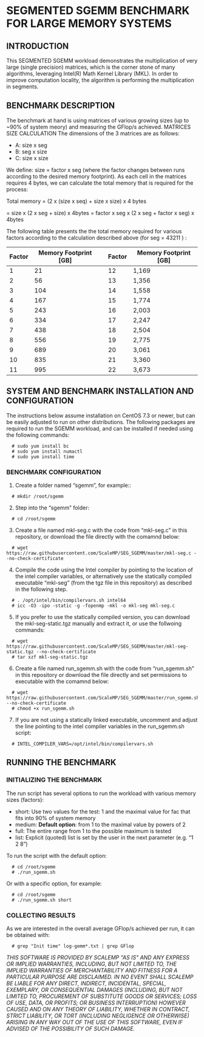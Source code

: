 # SEGMENTED SGEMM BENCHMARK FOR LARGE MEMORY SYSTEMS
## INTRODUCTION
This SEGMENTED SGEMM workload demonstrates the multiplication of very large (single precision) matrices, which is the corner stone of many algorithms, leveraging Intel(R) Math Kernel Library (MKL).
In order to improve computation locality, the algorithm is performing the multiplication in segments.
## BENCHMARK DESCRIPTION
The benchmark at hand is using matrices of various growing sizes (up to ~90% of system meory) and measuring the GFlop/s achieved.
MATRICES SIZE CALCULATION
The dimensions of the 3 matrices are as follows:
- A: size x seg
- B: seg x size
- C: size x size

We define:  size = factor x seg (where the factor changes between runs according to the desired memory footprint).
As each cell in the matrices requires 4 bytes, we can calculate the total memory  that is required for the process:

Total memory = (2 x (size x seq) + size x size) x 4 bytes

= size x (2 x seg + size) x 4bytes
= factor x seg x (2 x seg + factor x seg) x 4bytes

The following table presents the the total memory required for various factors according to the calculation described above (for seg = 43211 ) :

|Factor|Memory Footprint [GB]|          |Factor|Memory Footprint [GB]|
|---|---|----------|---|---|
|1|21|          |12|1,169|
|2|56|          |13|1,356|
|3|104|          |14|1,558|
|4|167|          |15|1,774|
|5|243|          |16|2,003|
|6|334|          |17|2,247|
|7|438|          |18|2,504|
|8|556|          |19|2,775|
|9|689|          |20|3,061|
|10|835|          |21|3,360|
|11|995|          |22|3,673|

## SYSTEM AND BENCHMARK INSTALLATION AND CONFIGURATION
The instructions below assume installation on CentOS 7.3 or newer, but can be easily adjusted to run on other distributions.
The following packages are required to run the SGEMM workload, and can be installed if needed using the following commands:
```
  # sudo yum install bc
  # sudo yum install numactl
  # sudo yum install time
```

### BENCHMARK CONFIGURATION
1.	Create a folder named “sgemm”, for example:: 
```
  # mkdir /root/sgemm
```
2.	Step into the “sgemm” folder: 
```
  # cd /root/sgemm
```
3.	Create a file named mkl-seg.c with the code from “mkl-seg.c" in this repository, or download the file directly with the comamnd below:
```
  # wget https://raw.githubusercontent.com/ScaleMP/SEG_SGEMM/master/mkl-seg.c --no-check-certificate
```
4.	Compile the code using the Intel compiler by pointing to the location of the intel compiler variables, or alternatively use the statically compiled executable “mkl-seg” (from the tgz file in this repository) as described in the following step.
```
  # . /opt/intel/bin/compilervars.sh intel64
  # icc -O3 -ipo -static -g -fopenmp -mkl -o mkl-seg mkl-seg.c
```
5. If you prefer to use the statically compiled version, you can download the mkl-seg-static.tgz manually and extract it, or use the follwoing commands:
```
  # wget https://raw.githubusercontent.com/ScaleMP/SEG_SGEMM/master/mkl-seg-static.tgz --no-check-certificate
  # tar xzf mkl-seg-static.tgz
```
6.	Create a file named run_sgemm.sh with the code from “run_sgemm.sh" in this repository or download the file directly and set permissions to executable with the comamnd below:
```
  # wget https://raw.githubusercontent.com/ScaleMP/SEG_SGEMM/master/run_sgemm.sh --no-check-certificate
  # chmod +x run_sgemm.sh
```
7.	If you are not using a statically linked executable, uncomment and adjust the line pointing to the intel compiler variables in the run_sgemm.sh script:
```
  # INTEL_COMPILER_VARS=/opt/intel/bin/compilervars.sh
```

## RUNNING THE BENCHMARK
### INITIALIZING THE BENCHMARK
The run script has several options to run the workload with various memory sizes (factors):
- short: 	Use two values for the test: 1 and the maximal value for fac that fits into 90% of system memory
- medium: 	**Default option**: from 1 to the maximal value by powers of 2
- full:   	The entire range from 1 to the possible maximum is tested
- list:   	Explicit (quoted) list is set by the user in the next parameter (e.g. “1 2 8”)

To run the script with the default option:
```
  # cd /root/sgemm
  # ./run_sgemm.sh
```
Or with a specific option, for example:
```
  # cd /root/sgemm
  # ./run_sgemm.sh short
```

### COLLECTING RESULTS
As we are interested in the overall average GFlop/s achieved per run, it can be obtained with:
```
  # grep "Init time" log-gemm*.txt | grep GFlop
```




*THIS SOFTWARE IS PROVIDED BY SCALEMP "AS IS" AND ANY EXPRESS OR IMPLIED WARRANTIES, INCLUDING, BUT NOT LIMITED TO, THE IMPLIED WARRANTIES OF MERCHANTABILITY AND FITNESS FOR A PARTICULAR PURPOSE ARE DISCLAIMED. IN NO EVENT SHALL SCALEMP BE LIABLE FOR ANY DIRECT, INDIRECT, INCIDENTAL, SPECIAL, EXEMPLARY, OR CONSEQUENTIAL DAMAGES (INCLUDING, BUT NOT LIMITED TO, PROCUREMENT OF SUBSTITUTE GOODS OR SERVICES; LOSS OF USE, DATA, OR PROFITS; OR BUSINESS INTERRUPTION) HOWEVER CAUSED AND ON ANY THEORY OF LIABILITY, WHETHER IN CONTRACT, STRICT LIABILITY, OR TORT (INCLUDING NEGLIGENCE OR
OTHERWISE) ARISING IN ANY WAY OUT OF THE USE OF THIS SOFTWARE, EVEN IF ADVISED OF THE POSSIBILITY OF SUCH DAMAGE.*








